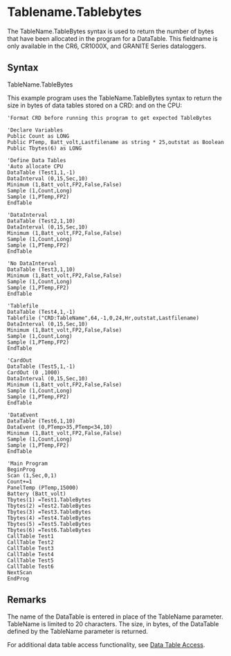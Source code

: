 # Tablename.Tablebytes

The TableName.TableBytes syntax is used to return the number of bytes that have been allocated in the program for a DataTable. This fieldname is only available in the CR6, CR1000X, and GRANITE Series dataloggers.

## Syntax

TableName.TableBytes

This example program uses the TableName.TableBytes syntax to return the size in bytes of data tables stored on a CRD: and on the CPU:

```
'Format CRD before running this program to get expected TableBytes

'Declare Variables
Public Count as LONG
Public PTemp, Batt_volt,Lastfilename as string * 25,outstat as Boolean
Public Tbytes(6) as LONG

'Define Data Tables
'Auto allocate CPU
DataTable (Test1,1,-1)
DataInterval (0,15,Sec,10)
Minimum (1,Batt_volt,FP2,False,False)
Sample (1,Count,Long)
Sample (1,PTemp,FP2)
EndTable

'DataInterval
DataTable (Test2,1,10)
DataInterval (0,15,Sec,10)
Minimum (1,Batt_volt,FP2,False,False)
Sample (1,Count,Long)
Sample (1,PTemp,FP2)
EndTable

'No DataInterval
DataTable (Test3,1,10)
Minimum (1,Batt_volt,FP2,False,False)
Sample (1,Count,Long)
Sample (1,PTemp,FP2)
EndTable

'Tablefile
DataTable (Test4,1,-1)
Tablefile ("CRD:TableName",64,-1,0,24,Hr,outstat,Lastfilename)
DataInterval (0,15,Sec,10)
Minimum (1,Batt_volt,FP2,False,False)
Sample (1,Count,Long)
Sample (1,PTemp,FP2)
EndTable

'CardOut
DataTable (Test5,1,-1)
CardOut (0 ,1000)
DataInterval (0,15,Sec,10)
Minimum (1,Batt_volt,FP2,False,False)
Sample (1,Count,Long)
Sample (1,PTemp,FP2)
EndTable

'DataEvent
DataTable (Test6,1,10)
DataEvent (0,PTemp>35,PTemp<34,10)
Minimum (1,Batt_volt,FP2,False,False)
Sample (1,Count,Long)
Sample (1,PTemp,FP2)
EndTable

'Main Program
BeginProg
Scan (1,Sec,0,1)
Count+=1
PanelTemp (PTemp,15000)
Battery (Batt_volt)
Tbytes(1) =Test1.TableBytes
Tbytes(2) =Test2.TableBytes
Tbytes(3) =Test3.TableBytes
Tbytes(4) =Test4.TableBytes
Tbytes(5) =Test5.TableBytes
Tbytes(6) =Test6.TableBytes
CallTable Test1
CallTable Test2
CallTable Test3
CallTable Test4
CallTable Test5
CallTable Test6
NextScan
EndProg
```

## Remarks

The name of the DataTable is entered in place of the TableName parameter. TableName is limited to 20 characters. The size, in bytes, of the DataTable defined by the TableName parameter is returned.

For additional data table access functionality, see [Data Table Access](../Info/datatableaccess.md).

